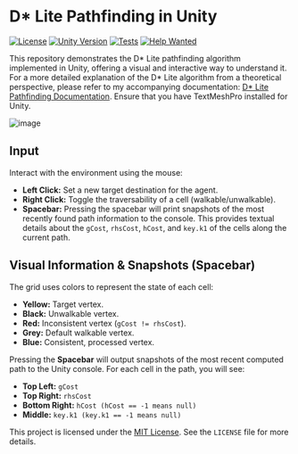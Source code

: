 # D* Lite Pathfinding in Unity

[![License](https://img.shields.io/badge/License-MIT-yellow.svg)](https://opensource.org/licenses/MIT)
[![Unity Version](https://img.shields.io/badge/Unity-2021.x+-lightgrey.svg)](https://unity.com/)
[![Tests](https://img.shields.io/badge/Tests-Included-brightgreen.svg)](./Tests)
[![Help Wanted](https://img.shields.io/badge/Help-Unit%20Tests%20Welcome!-blueviolet.svg)](./Tests)

This repository demonstrates the D* Lite pathfinding algorithm implemented in Unity, offering a visual and interactive way to understand it. For a more detailed explanation of the D* Lite algorithm from a theoretical perspective, please refer to my accompanying documentation: [D* Lite Pathfinding Documentation](DStar_Lite_Pathfinding.pdf). Ensure that you have TextMeshPro installed for Unity. 

![image](https://github.com/user-attachments/assets/1ae6d5b6-e55f-4953-951c-20d094c1befa)

## Input

Interact with the environment using the mouse:

* **Left Click:** Set a new target destination for the agent.
* **Right Click:** Toggle the traversability of a cell (walkable/unwalkable).
* **Spacebar:** Pressing the spacebar will print snapshots of the most recently found path information to the console. This provides textual details about the `gCost`, `rhsCost`, `hCost`, and `key.k1` of the cells along the current path.

## Visual Information & Snapshots (Spacebar)

The grid uses colors to represent the state of each cell:

* **Yellow:** Target vertex.
* **Black:** Unwalkable vertex.
* **Red:** Inconsistent vertex (`gCost != rhsCost`).
* **Grey:** Default walkable vertex.
* **Blue:** Consistent, processed vertex.

Pressing the **Spacebar** will output snapshots of the most recent computed path to the Unity console. For each cell in the path, you will see:

* **Top Left:** `gCost`
* **Top Right:** `rhsCost`
* **Bottom Right:** `hCost (hCost == -1 means null)`
* **Middle:** `key.k1 (key.k1 == -1 means null)`

This project is licensed under the [MIT License](https://opensource.org/licenses/MIT). See the `LICENSE` file for more details.


